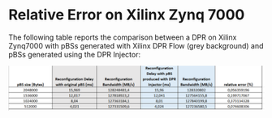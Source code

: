# Relative Error on Xilinx Zynq 7000

The following table reports the comparison between a DPR on Xilinx Zynq7000 with pBSs generated with Xilinx DPR Flow (grey background) and pBSs generated using the DPR Injector:


![](table.png)
